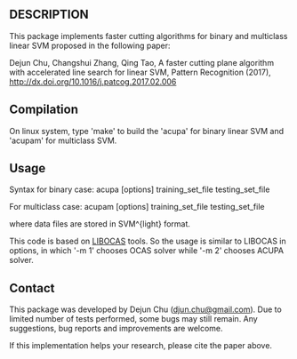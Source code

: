 ## DESCRIPTION
This package implements faster cutting algorithms for binary and multiclass linear SVM proposed in the following paper:

Dejun Chu, Changshui Zhang, Qing Tao, A faster cutting plane algorithm with accelerated line search for linear SVM, Pattern Recognition (2017), http://dx.doi.org/10.1016/j.patcog.2017.02.006

## Compilation
On linux system, type 'make' to build the 'acupa' for binary linear SVM and 'acupam' for multiclass SVM.

## Usage
Syntax for binary case:
acupa [options] training_set_file testing_set_file

For multiclass case:
acupam [options] training_set_file testing_set_file

where data files are stored in SVM^{light} format.

This code is based on [LIBOCAS](http://cmp.felk.cvut.cz/~xfrancv/ocas/html/) tools. So the usage is similar to LIBOCAS in options, in which '-m 1' chooses OCAS solver while '-m 2' chooses ACUPA solver. 

## Contact
This package was developed by Dejun Chu (djun.chu@gmail.com). Due to limited number of tests performed, some bugs may still remain. Any suggestions, bug reports and improvements are welcome. 

If this implementation helps your research, please cite the paper above.
